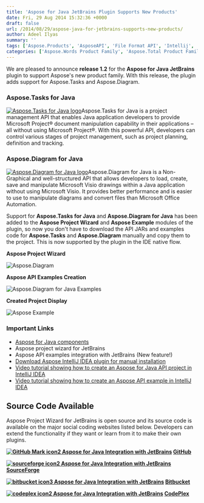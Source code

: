 ```yaml
---
title: 'Aspose for Java JetBrains Plugin Supports New Products'
date: Fri, 29 Aug 2014 15:32:36 +0000
draft: false
url: /2014/08/29/aspose-java-for-jetbrains-supports-new-products/
author: Adeel Ilyas
summary: ''
tags: ['Aspose.Products', 'AsposeAPI', 'File Format API', 'Intellij', 'JavaAPI', 'plugin']
categories: ['Aspose.Words Product Family', 'Aspose.Total Product Family', 'Aspose.PDF Product Family', 'Aspose.Cells Product Family', 'Aspose.Email Product Family', 'Aspose.Slides Product Family', 'Aspose.Imaging Product Family', 'Aspose.BarCode Product Family', 'Aspose.Diagram Product Family', 'Aspose.Tasks Product Family', 'Aspose.OCR Product Family']
---
```


We are pleased to announce **release 1.2** for the **Aspose for Java JetBrains** plugin to support Aspose's new product family. With this release, the plugin adds support for Aspose.Tasks and Aspose.Diagram.

### Aspose.Tasks for Java

[![Aspose.Tasks for Java logo][1]](https://blog.aspose.com/wp-content/uploads/sites/2/2013/12/aspose-Tasks-for-Java_100.png)Aspose.Tasks for Java is a project management API that enables Java application developers to provide Microsoft Project® document manipulation capability in their applications – all without using Microsoft Project®. With this powerful API, developers can control various stages of project management, such as project planning, definition and tracking.

### Aspose.Diagram for Java

[![Aspose.Diagram for Java logo][2]](https://blog.aspose.com/wp-content/uploads/sites/2/2014/02/aspose_diagram-for-java-e1401178596961.png)Aspose.Diagram for Java is a Non-Graphical and well-structured API that allows developers to load, create, save and manipulate Microsoft Visio drawings within a Java application without using Microsoft Visio. It provides better performance and is easier to use to manipulate diagrams and convert files than Microsoft Office Automation.

Support for **Aspose.Tasks for Java** and **Aspose.Diagram for Java** has been added to the **Aspose Project Wizard** and **Aspose Example** modules of the plugin, so now you don't have to download the API JARs and examples code for **Aspose.Tasks** and **Aspose.Diagram** manually and copy them to the project. This is now supported by the plugin in the IDE native flow.

**Aspose Project Wizard**

![](http://i.imgur.com/e3Rw3jV.png "Aspose.Diagram")

**Aspose API Examples Creation**

![](http://i.imgur.com/KL5jlWl.png "Aspose.Diagram for Java Examples")

**Created Project Display**

![](http://i.imgur.com/CPX3rEo.png "Aspose Example")

### Important Links

*   [Aspose for Java components][3]
*   Aspose project wizard for JetBrains
*   Aspose API examples integration with JetBrains (New feature!)
*   [Download Aspose IntelliJ IDEA plugin for manual installation][4]
*   [Video tutorial showing how to create an Aspose for Java API project in IntelliJ IDEA][5]
*   [Video tutorial showing how to create an Aspose API example in IntelliJ IDEA][6]

## Source Code Available

Aspose Project Wizard for JetBrains is open source and its source code is available on the major social coding websites listed below. Developers can extend the functionality if they want or learn from it to make their own plugins.

 **[![GitHub Mark icon2 Aspose for Java Integration with JetBrains][7]](https://github.com/asposemarketplace/Aspose_for_JetBrains) [GitHub][8]**

 **[![sourceforge icon2 Aspose for Java Integration with JetBrains][9]](https://sourceforge.net/projects/asposenetbeans) [SourceForge][10]**

 **[![bitbucket icon3 Aspose for Java Integration with JetBrains][11]](https://bitbucket.org/asposemarketplace/aspose-for-netbeans) [Bitbucket][12]**

 **[![codeplex icon2 Aspose for Java Integration with JetBrains][13]](https://netbeans.apache.org/) [CodePlex][14]**




[1]: https://blog.aspose.com/wp-content/uploads/sites/2/2013/12/aspose-Tasks-for-Java_100.png "Aspose.Tasks for Java logo"
[2]: https://blog.aspose.com/wp-content/uploads/sites/2/2014/02/aspose_diagram-for-java-e1401178596961.png "Aspose.Diagram for Java logo"
[3]: http://www.aspose.com/java/total-component.aspx
[4]: http://plugins.jetbrains.com/plugin/7461
[5]: http://youtu.be/tQyk10MXbGw
[6]: http://goo.gl/u0mfZu
[7]: https://blog.aspose.com/wp-content/uploads/sites/2/2013/12/GitHub-Mark-icon2.png "GitHub-Mark-icon"
[8]: https://github.com/asposemarketplace/Aspose_for_JetBrains "GitHub"
[9]: https://blog.aspose.com/wp-content/uploads/sites/2/2013/12/sourceforge-icon2.png "sourceforge-icon"
[10]: https://sourceforge.net/projects/asposeforjetbrains "SourceForge"
[11]: https://blog.aspose.com/wp-content/uploads/sites/2/2013/12/bitbucket-icon3.png "bitbucket-icon"
[12]: https://bitbucket.org/asposemarketplace/aspose-for-jetbrains
[13]: https://blog.aspose.com/wp-content/uploads/sites/2/2013/12/codeplex-icon2.png "codeplex-icon"
[14]: https://docs.aspose.com/




